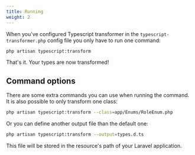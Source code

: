 ```yaml
---
title: Running
weight: 2
---
```


When you've configured Typescript transformer in the `typescript-transformer.php` config file you only have to run one command:

```bash
php artisan typescript:transform
```

That's it. Your types are now transformed!

## Command options

There are some extra commands you can use when running the command. It is also possible to only transform one class:
                                                                    
```bash
php artisan typescript:transform --class=app/Enums/RoleEnum.php
```

Or you can define another output file than the default one:

```bash
php artisan typescript:transform --output=types.d.ts
```

This file will be stored in the resource's path of your Laravel application.

